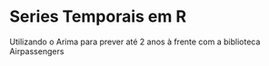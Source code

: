 # Series Temporais em R

Utilizando o Arima para prever até 2 anos à frente com a biblioteca Airpassengers













